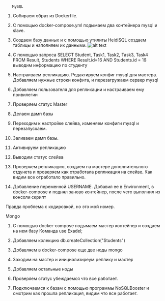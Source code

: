        MySQL
1.	Собираем образ из Dockerfile.
2.	С помощью docker-compose.yml подымаем два контейнера mysql и slave.
3.	Создаем базу данных и с помощью утилиты HeidiSQL создаем таблицы и наполняем их данными. 
 ![alt text](MyProject/task5/creata_db_mysql2.png "Описание будет тут")
4.	С помощью запроса 
SELECT Student, Task1, Task2, Task3, Task4 FROM Result, Students WHERE Result.id=16 AND Students.id = 16 выводим информацию по студенту 
 
5.	Настраиваем репликацию. Редактируем конфиг mysql для мастера.
Добавляем нужные строки конфига, и перезагружаем сервер mysql

 

6.	Добавляем пользователя для репликации и настраиваем ему привилегии

 

7.	Проверяем статус Master
 

8.	Делаем дамп базы
9.	Переходим к настройке слейва, изменяем конфиги mysql и перезапускаем.
 
10.	Заливаем дамп базы.
11.	Активируем репликацию
 

12.	Выводим статус слейва
 

13.	Проверяем репликацию, создаем на мастере дополнительного стдунета и проверяем как отработала репликация на слейве. Как видим все отработало правильно.

  





14.	Добавление переменной USERNAME.
Добавил ее в Environment, в docker-compose и поднял заново контейнер, после чего выполнил из консоли скрипт
  

Правда проблема с кодировкой, но это мой номер.

Mongo
1.	С помощью docker-compose подымаем мастер контейнер и создаем на нем базу
Команда use Exadel;
2.	Добавляем колекцию
db.createCollection("Students")
3.	Добавляем в docker-compose еще две ноды mongo 
4.	Заходим на мастер и инициализиреум реплику и мастер 
 

5.	Добавляем остальные ноды
 

6.	Проверяем статус убеждаемся что все работает.
7.	Подключаемся к базам с помощью программы NoSQLBooster и смотрим как прошла репликация, видим что все работает.
  


